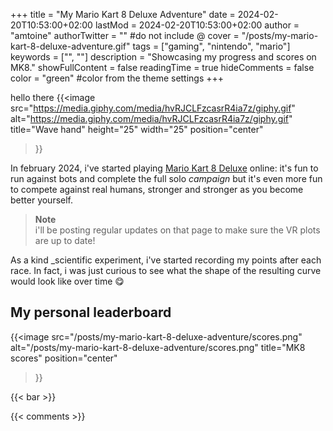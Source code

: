 +++
title = "My Mario Kart 8 Deluxe Adventure"
date = 2024-02-20T10:53:00+02:00
lastMod = 2024-02-20T10:53:00+02:00
author = "amtoine"
authorTwitter = "" #do not include @
cover = "/posts/my-mario-kart-8-deluxe-adventure.gif"
tags = ["gaming", "nintendo", "mario"]
keywords = ["", ""]
description = "Showcasing my progress and scores on MK8."
showFullContent = false
readingTime = true
hideComments = false
color = "green" #color from the theme settings
+++

hello there {{<image
    src="https://media.giphy.com/media/hvRJCLFzcasrR4ia7z/giphy.gif"
    alt="https://media.giphy.com/media/hvRJCLFzcasrR4ia7z/giphy.gif"
    title="Wave hand"
    height="25"
    width="25"
    position="center"
>}}

In february 2024, i've started playing [Mario Kart 8 Deluxe] online: it's fun to
run against bots and complete the full solo _campaign_ but it's even more fun to
compete against real humans, stronger and stronger as you become better yourself.

> **Note**  
> i'll be posting regular updates on that page to make sure the VR plots are up
> to date!

As a kind _scientific experiment, i've started recording my points after each
race.
In fact, i was just curious to see what the shape of the resulting curve would
look like over time :yum:

## My personal leaderboard
{{<image
    src="/posts/my-mario-kart-8-deluxe-adventure/scores.png"
    alt="/posts/my-mario-kart-8-deluxe-adventure/scores.png"
    title="MK8 scores"
    position="center"
>}}

{{< bar >}}

{{< comments >}}

[Mario Kart 8 Deluxe]: https://www.nintendo.com/us/store/products/mario-kart-8-deluxe-switch/
